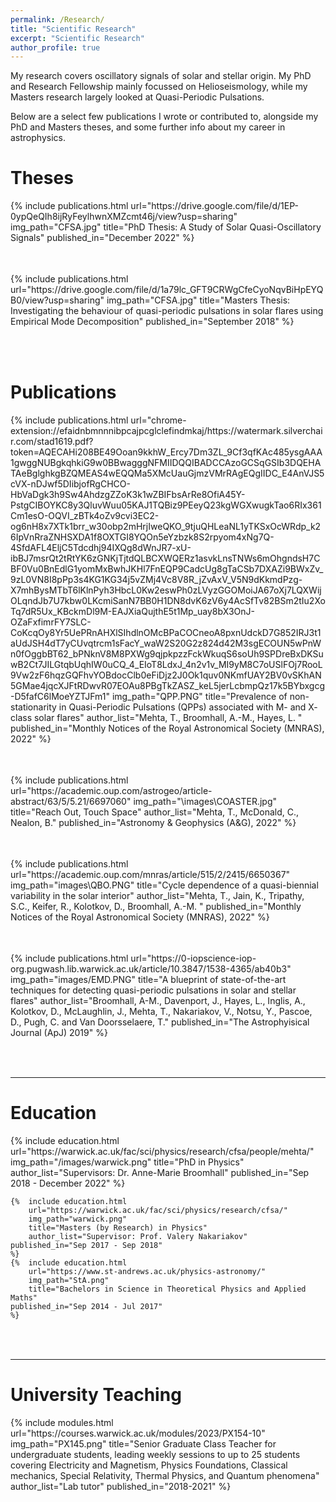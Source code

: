 ```yaml
---
permalink: /Research/
title: "Scientific Research"
excerpt: "Scientific Research"
author_profile: true
---
```


My research covers oscillatory signals of solar and stellar origin. My PhD and Research Fellowship mainly focussed on Helioseismology, while my Masters research largely looked at Quasi-Periodic Pulsations.

Below are a select few publications I wrote or contributed to, alongside my PhD and Masters theses, and some further info about my career in astrophysics. 



Theses
======

<table style="border: none">  
	{%  include publications.html
        url="https://drive.google.com/file/d/1EP-0ypQeQIh8ijRyFeylhwnXMZcmt46j/view?usp=sharing"
		img_path="CFSA.jpg"
		title="PhD Thesis: A Study of Solar Quasi-Oscillatory Signals"
		published_in="December 2022"
	%}
</table><br>


<table style="border: none">  
	{%  include publications.html
        url="https://drive.google.com/file/d/1a79lc_GFT9CRWgCfeCyoNqvBiHpEYQB0/view?usp=sharing"
		img_path="CFSA.jpg"
		title="Masters Thesis: Investigating the behaviour of quasi-periodic pulsations in solar flares using Empirical Mode Decomposition"
		published_in="September 2018"
	%}
</table><br>




Publications
======
<table style="border: none">  
	{%  include publications.html
        url="chrome-extension://efaidnbmnnnibpcajpcglclefindmkaj/https://watermark.silverchair.com/stad1619.pdf?token=AQECAHi208BE49Ooan9kkhW_Ercy7Dm3ZL_9Cf3qfKAc485ysgAAA1gwggNUBgkqhkiG9w0BBwagggNFMIIDQQIBADCCAzoGCSqGSIb3DQEHATAeBglghkgBZQMEAS4wEQQMa5XMcUauGjmzVMrRAgEQgIIDC_E4AnVJS5cVX-nDJwf5DIibjofRgCHCO-HbVaDgk3h9Sw4AhdzgZZoK3k1wZBIFbsArRe8OfiA45Y-PstgCIBOYKC8y3QluvWuu05KAJ1TQBiz9PEeyQ23kgWGXwugkTao6RIx361Cm1esO-OQVI_zBTk4oZv9cvi3EC2-og6nH8x7XTk1brr_w30obp2mHrjIweQKO_9tjuQHLeaNL1yTKSxOcWRdp_k26IpVnRraZNHSXDA1f8OXTGI8YQOn5eYzbzk8S2rpyom4xNg7Q-4SfdAFL4EljC5Tdcdhj94IXQg8dWnJR7-xU-ibBJ7msrQt2tRtYK6zGNKjTjtdQLBCXWQERz1asvkLnsTNWs6mOhgndsH7CBF0Vu0BnEdlG1yomMxBwhJKHl7FnEQP9CadcUg8gTaCSb7DXAZi9BWxZv_9zL0VN8I8pPp3s4KG1KG34j5vZMj4Vc8V8R_jZvAxV_V5N9dKkmdPzg-X7mhBysMTbT6lKlnPyh3HbcL0Kw2eswPh0zLVyzGGOMoiJA67oXj7LQXWijOLqndJb7U7kbw0LKcmiSanN7BB0H1DN8dvK6zV6y4AcSfTv82BSm2tIu2XoTq7dR5Ux_KBckmDl9M-EAJXiaQujthE5t1Mp_uay8bX3OnJ-OZaFxfimrFY7SLC-CoKcqOy8Yr5UePRnAHXlSIhdlnOMcBPaCOCneoA8pxnUdckD7G852IRJ3t1aUdJSH4dT7yCUvqtrcm1sFacY_waW2S20G2z824d42M3sgECOUN5wPnWn0fOggbBT62_bPNknV8M8PXWg9qjpkpzzFckWkuqS6soUh9SPDreBxDKSuwB2Ct7JILGtqbUqhIW0uCQ_4_EIoT8LdxJ_4n2v1v_MI9yM8C7oUSlFOj7RooL9Vw2zF6hqzGQFhvYOBdocClb0eFiDjz2J0Ok1quv0NKmfUAY2BV0vSKhAN5GMae4jqcXJFtRDwvR07EOAu8PBgTkZASZ_keL5jerLcbmpQz17k5BYbxgcg-D5fafC6lMoeYZTJFm1"
		img_path="QPP.PNG"
		title="Prevalence of non-stationarity in Quasi-Periodic Pulsations (QPPs) associated with M- and X- class solar flares"
		author_list="Mehta, T., Broomhall, A.-M., Hayes, L. "
		published_in="Monthly Notices of the Royal Astronomical Society (MNRAS), 2022"
	%}
</table><br>

<table style="border: none">  
	{%  include publications.html
        url="https://academic.oup.com/astrogeo/article-abstract/63/5/5.21/6697060"
		img_path="\images\COASTER.jpg"
		title="Reach Out, Touch Space"
		author_list="Mehta, T., McDonald, C., Nealon, B."
		published_in="Astronomy & Geophysics (A&G), 2022"
	%}
</table><br>

<table style="border: none">  
	{%  include publications.html
        url="https://academic.oup.com/mnras/article/515/2/2415/6650367"
		img_path="images\QBO.PNG"
		title="Cycle dependence of a quasi-biennial variability in the solar interior"
		author_list="Mehta, T., Jain, K., Tripathy, S.C., Keifer, R., Kolotkov, D., Broomhall, A.-M. "
		published_in="Monthly Notices of the Royal Astronomical Society (MNRAS), 2022"
	%}
</table><br>

<table style="border: none">  
	{%  include publications.html
        url="https://0-iopscience-iop-org.pugwash.lib.warwick.ac.uk/article/10.3847/1538-4365/ab40b3"
		img_path="images/EMD.PNG"
		title="A blueprint of state-of-the-art techniques for detecting quasi-periodic pulsations in solar and stellar flares"
		author_list="Broomhall, A-M., Davenport, J., Hayes, L., Inglis, A., Kolotkov, D., McLaughlin, J., Mehta, T., Nakariakov, V., Notsu, Y., Pascoe, D., Pugh, C. and Van Doorsselaere, T."
		published_in="The Astrophyisical Journal (ApJ) 2019"
	%}
</table><br>

---

Education
======
<table style="border: none">  
	{%  include education.html
		url="https://warwick.ac.uk/fac/sci/physics/research/cfsa/people/mehta/"
		img_path="/images/warwick.png"
		title="PhD in Physics"
		author_list="Supervisors: Dr. Anne-Marie Broomhall"
    published_in="Sep 2018 - December 2022"
	%}

	{%  include education.html
		url="https://warwick.ac.uk/fac/sci/physics/research/cfsa/"
		img_path="warwick.png"
		title="Masters (by Research) in Physics"
		author_list="Supervisor: Prof. Valery Nakariakov"
    published_in="Sep 2017 - Sep 2018"
	%}
	{%  include education.html
		url="https://www.st-andrews.ac.uk/physics-astronomy/"
		img_path="StA.png"
		title="Bachelors in Science in Theoretical Physics and Applied Maths"
    published_in="Sep 2014 - Jul 2017"
	%}

</table><br>

---

University Teaching
======
<table style="border: none">  
	{%  include modules.html
		url="https://courses.warwick.ac.uk/modules/2023/PX154-10"
		img_path="PX145.png"
		title="Senior Graduate Class Teacher for undergraduate students, leading weekly sessions to up to 25 students covering Electricity and Magnetism, Physics Foundations, Classical mechanics, Special Relativity, Thermal Physics, and Quantum phenomena"
		author_list="Lab tutor"
    published_in="2018-2021"
	%}

</table>
